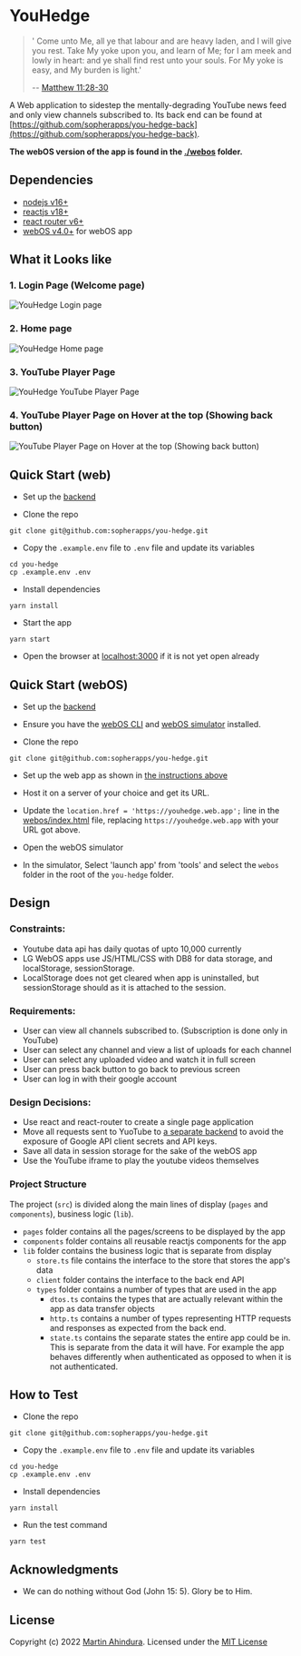 # YouHedge

> ' Come unto Me, all ye that labour and are heavy laden, and I will give you rest. Take My yoke upon you, and learn of Me; for I am meek and lowly in heart: and ye shall find rest unto your souls. For My yoke is easy, and My burden is light.'
>
> -- [Matthew 11:28-30](https://www2.bible.com/bible/1/MAT.11.28-30)


A Web application to sidestep the mentally-degrading YouTube news feed and only view channels subscribed to.
Its back end can be found at [https://github.com/sopherapps/you-hedge-back](https://github.com/sopherapps/you-hedge-back).

**The webOS version of the app is found in the [./webos](./webos/) folder.**


## Dependencies

- [nodejs v16+](https://nodejs.org/en/)
- [reactjs v18+](https://reactjs.org/)
- [react router v6+](https://reactrouter.com/)
- [webOS v4.0+](https://www.lg.com/global/business/webos) for webOS app

## What it Looks like

### 1. Login Page (Welcome page)

![YouHedge Login page](./designs/youhedge%20login.png)

### 2. Home page

![YouHedge Home page](./designs/youhedge%20home.png)

### 3. YouTube Player Page

![YouHedge YouTube Player Page](./designs/youhedge%20youtube%20player.png)

### 4. YouTube Player Page on Hover at the top (Showing back button)

![YouTube Player Page on Hover at the top (Showing back button)](./designs/youhedge%20youtube%20player%20with%20back%20button.png)

## Quick Start (web)

- Set up the [backend](https://github.com/sopherapps/you-hedge-back)

- Clone the repo

```shell
git clone git@github.com:sopherapps/you-hedge.git
```

- Copy the `.example.env` file to `.env` file and update its variables

```shell
cd you-hedge
cp .example.env .env
```

- Install dependencies

```shell
yarn install
```

- Start the app

```shell
yarn start
```

- Open the browser at [localhost:3000](http://localhost:3000) if it is not yet open already

## Quick Start (webOS)

- Set up the [backend](https://github.com/sopherapps/you-hedge-back)

- Ensure you have the [webOS CLI](https://webostv.developer.lge.com/sdk/command-line-interface/installation/) and [webOS simulator](https://webostv.developer.lge.com/sdk/Simulator/installation/) installed.
- Clone the repo

```shell
git clone git@github.com:sopherapps/you-hedge.git
```

- Set up the web app as shown in [the instructions above](#quick-start-web)

- Host it on a server of your choice and get its URL.

- Update the `location.href = 'https://youhedge.web.app';` line in the [webos/index.html](./webos/index.html) file, replacing `https://youhedge.web.app` with your URL got above.

- Open the webOS simulator
- In the simulator, Select 'launch app' from 'tools' and select the `webos` folder in the root of the `you-hedge` folder.

## Design

### Constraints:

- Youtube data api has daily quotas of upto 10,000 currently
- LG WebOS apps use JS/HTML/CSS with DB8 for data storage, and localStorage, sessionStorage.
- LocalStorage does not get cleared when app is uninstalled, but sessionStorage should as it is attached to the session.

### Requirements:

- User can view all channels subscribed to. (Subscription is done only in YouTube)
- User can select any channel and view a list of uploads for each channel
- User can select any uploaded video and watch it in full screen
- User can press back button to go back to previous screen
- User can log in with their google account

### Design Decisions:

- Use react and react-router to create a single page application
- Move all requests sent to YuoTube to [a separate backend](https://github.com/sopherapps/you-hedge-back) to avoid the exposure of Google API client secrets and API keys.
- Save all data in session storage for the sake of the webOS app
- Use the YouTube iframe to play the youtube videos themselves

### Project Structure

The project (`src`) is divided along the main lines of display (`pages` and `components`), business logic (`lib`).

- `pages` folder contains all the pages/screens to be displayed by the app
- `components` folder contains all reusable reactjs components for the app
- `lib` folder contains the business logic that is separate from display
  - `store.ts` file contains the interface to the store that stores the app's data
  - `client` folder contains the interface to the back end API
  - `types` folder contains a number of types that are used in the app
    - `dtos.ts` contains the types that are actually relevant within the app as data transfer objects
    - `http.ts` contains a number of types representing HTTP requests and responses as expected from the back end.
    - `state.ts` contains the separate states the entire app could be in. This is separate from the data it will have. For example the app behaves differently when authenticated as opposed to when it is not authenticated.

## How to Test

- Clone the repo

```shell
git clone git@github.com:sopherapps/you-hedge.git
```

- Copy the `.example.env` file to `.env` file and update its variables

```shell
cd you-hedge
cp .example.env .env
```

- Install dependencies

```shell
yarn install
```

- Run the test command

```shell
yarn test
```

## Acknowledgments

- We can do nothing without God (John 15: 5). Glory be to Him.

## License

Copyright (c) 2022 [Martin Ahindura](https://github.com/tinitto). Licensed under the [MIT License](./LICENSE)
